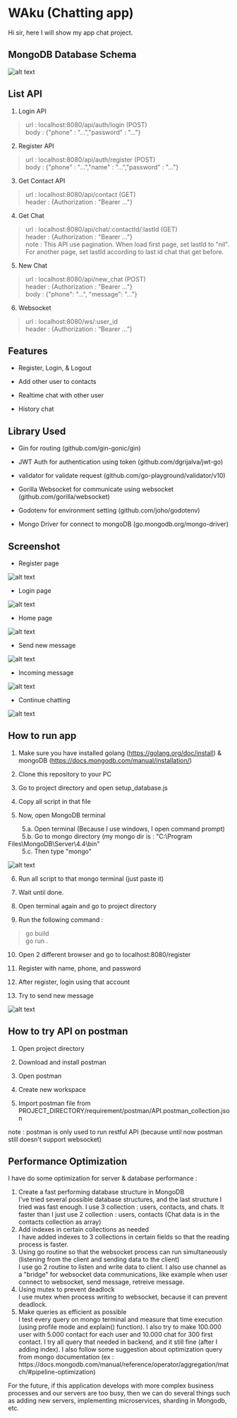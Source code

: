 
  

# WAku (Chatting app)

  

Hi sir, here I will show my app chat project.

  

## MongoDB Database Schema

![alt text](https://raw.githubusercontent.com/ricky7171/test_wa_backend/master/requirement/database/schema.png)

  

## List API

1. Login API

> url : localhost:8080/api/auth/login (POST) <br>
> body : {"phone" : "...","password" : "..."}
  

2. Register API

> url : localhost:8080/api/auth/register (POST) <br>
> body : {"phone" : "...","name" : "...","password" : "..."}
  

3. Get Contact API

> url : localhost:8080/api/contact (GET) <br>
> header : {Authorization : "Bearer ..."}
  

4. Get Chat

>url : localhost:8080/api/chat/:contactId/:lastId (GET) <br>
> header : {Authorization : "Bearer ..."} <br>
> note : This API use pagination. When load first page, set lastId to "nil". For another page, set lastId according to last id chat that get before.

  

5. New Chat

 > url : localhost:8080/api/new_chat (POST) <br>
>header : {Authorization : "Bearer ..."} <br>
>body : {"phone": "...", "message": "..."} 


6. Websocket


>url : localhost:8080/ws/:user_id <br>
>header : {Authorization : “Bearer …”} 

  
  

## Features

  

- Register, Login, & Logout

- Add other user to contacts

- Realtime chat with other user

- History chat

  

## Library Used

- Gin for routing (github.com/gin-gonic/gin)

- JWT Auth for authentication using token (github.com/dgrijalva/jwt-go)

- validator for validate request (github.com/go-playground/validator/v10)

- Gorilla Websocket for communicate using websocket (github.com/gorilla/websocket)

- Godotenv for environment setting (github.com/joho/godotenv)

- Mongo Driver for connect to mongoDB (go.mongodb.org/mongo-driver)

  

## Screenshot

- Register page

![alt text](https://github.com/ricky7171/test_wa_backend/blob/master/requirement/screenshot/register.png?raw=true)

- Login page

![alt text](https://github.com/ricky7171/test_wa_backend/blob/master/requirement/screenshot/login.png?raw=true)

- Home page

![alt text](https://github.com/ricky7171/test_wa_backend/blob/master/requirement/screenshot/home.png?raw=true)

- Send new message

![alt text](https://github.com/ricky7171/test_wa_backend/blob/master/requirement/screenshot/send%20new%20message.png?raw=true)

- Incoming message

![alt text](https://github.com/ricky7171/test_wa_backend/blob/master/requirement/screenshot/first%20incoming%20message.png?raw=true)

- Continue chatting

![alt text](https://github.com/ricky7171/test_wa_backend/blob/master/requirement/screenshot/continue%20chatting.png?raw=true)

## How to run app

1. Make sure you have installed golang (https://golang.org/doc/install) & mongoDB (https://docs.mongodb.com/manual/installation/)

2. Clone this repository to your PC

3. Go to project directory and open setup_database.js

4. Copy all script in that file

5. Now, open MongoDB terminal

&nbsp; &nbsp; &nbsp; &nbsp; 5.a. Open terminal (Because I use windows, I open command prompt) <br>
&nbsp; &nbsp; &nbsp; &nbsp; 5.b. Go to mongo directory (my mongo dir is : "C:\Program Files\MongoDB\Server\4.4\bin" <br>
&nbsp; &nbsp; &nbsp; &nbsp; 5.c. Then type "mongo"

![alt text](https://github.com/ricky7171/test_wa_backend/blob/master/requirement/screenshot/open%20mongo.png?raw=true)

6. Run all script to that mongo terminal (just paste it)

7. Wait until done.

8. Open terminal again and go to project directory

9. Run the following command :

>go build <br>
>go run .

10. Open 2 different browser and go to localhost:8080/register

11. Register with name, phone, and password

12. After register, login using that account

13. Try to send new message

![alt text](https://github.com/ricky7171/test_wa_backend/blob/master/requirement/screenshot/send%20new%20message.png?raw=true)

  

## How to try API on postman

1. Open project directory

2. Download and install postman

3. Open postman

4. Create new workspace

5. Import postman file from PROJECT_DIRECTORY/requirement/postman/API.postman_collection.json

  

note : postman is only used to run restful API (because until now postman still doesn't support websocket)

  

## Performance Optimization

I have do some optimization for server & database performance :
<ol>
  <li>
Create a fast performing database structure in MongoDB <br>
 I've tried several possible database structures, and the last structure I tried was fast enough. I use 3 collection : users, contacts, and chats. It faster than I just use 2 collection : users, contacts (Chat data is in the contacts collection as array)  
  </li>
  <li>
Add indexes in certain collections as needed <br>
 I have added indexes to 3 collections in certain fields so that the reading process is faster.
  </li>
  <li>
Using go routine so that the websocket process can run simultaneously (listening from the client and sending data to the client) <br>
 I use go 2 routine to listen and write data to client. I also use channel as a "bridge" for websocket data communications, like example when user connect to websocket, send message, retreive message.
  </li>
  <li>
Using mutex to prevent deadlock <br>
I use mutex when process writing to websocket, because it can prevent deadlock.
  </li>
  <li>
Make queries as efficient as possible <br>
I test every query on mongo terminal and measure that time execution (using profile mode and explain() function). I also try to make 100.000 user with 5.000 contact for each user and 10.000 chat for 300 first contact. I try all query that needed in backend, and it still fine (after I adding index). I also follow some suggestion about optimization query from mongo documentation (ex : https://docs.mongodb.com/manual/reference/operator/aggregation/match/#pipeline-optimization)
  </li>
</ol>

  
  

For the future, if this application develops with more complex business processes and our servers are too busy, then we can do several things such as adding new servers, implementing microservices, sharding in Mongodb, etc.
